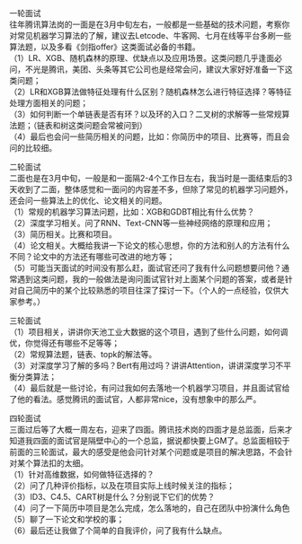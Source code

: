 一轮面试  
往年腾讯算法岗的一面是在3月中旬左右，一般都是一些基础的技术问题，考察你对常见机器学习算法的了解，建议去Letcode、牛客网、七月在线等平台多刷一些算法题，以及多看《剑指offer》这类面试必备的书籍。  
（1）LR、XGB、随机森林的原理、优缺点以及应用场景。这类问题几乎逢面必问，不光是腾讯，美团、头条等其它公司也是经常会问，建议大家好好准备一下这类问题；  
（2）LR和XGB算法做特征处理有什么区别？随机森林怎么进行特征选择？等特征处理方面相关的问题；  
（3）如何判断一个单链表是否有环？以及环的入口？二叉树的求解等一些常规算法题；（链表和树这类问题会常被问到）  
（4）最后也会问一些简历相关的问题，比如：你简历中的项目、比赛等，而且会问的比较细。  


二轮面试  
二面也是在3月中旬，一般是和一面隔2-4个工作日左右，我当时是一面结束后的3天收到了二面，整体感觉和一面问的内容差不多，但除了常见的机器学习问题外，还会问一些算法上的优化、论文相关的问题。  
（1）常规的机器学习算法问题，比如：XGB和GDBT相比有什么优势？  
（2）深度学习相关。问了RNN、Text-CNN等一些神经网络的原理和应用；  
（3）简历相关。比赛和项目。  
（4）论文相关。大概给我讲一下论文的核心思想，你的方法和别人的方法有什么不同？论文中的方法还有哪些可改进的地方等；  
（5）可能当天面试的时间没有那么赶，面试官还问了我有什么问题想要问他？通常遇到这类问题，我的一般做法是询问面试官针对上面某个问题的答案，或者是针对自己简历中的某个比较熟悉的项目往深了探讨一下。（个人的一点经验，仅供大家参考。）  


三轮面试  
（1）项目相关，讲讲你天池工业大数据的这个项目，遇到了些什么问题，如何调优，你觉得还有哪些不足等等；  
（2）常规算法题，链表、topk的解法等。  
（3）对深度学习了解的多吗？Bert有用过吗？讲讲Attention，讲讲深度学习不平衡分类算法；  
（4）最后就是一些讨论，有问过我如何去落地一个机器学习项目，并且面试官给了他的看法。感觉腾讯的面试官，人都非常nice，没有想象中的那么严。  


四轮面试  
三面过后等了大概一周左右，迎来了四面。腾讯技术岗的四面才是总监面，后来才知道我四面的面试官是隔壁中心的一个总监，据说都快要上GM了。总监面相较于前面的三轮面试，最大的感受是他会问针对某个问题或是项目的解决思路，不会针对某个算法扣的太细。  
（1）针对高维数据，如何做特征选择的？  
（2）问了几种评价指标，以及在项目实际上线时候关注的指标；  
（3）ID3、C4.5、CART树是什么？分别说下它们的优势？  
（4）问了一下简历中项目是怎么完成，怎么落地的，自己在团队中扮演什么角色  
（5）聊了一下论文和学校的事；  
（6）最后还让我做了个简单的自我评价，问了我有什么缺点。  

